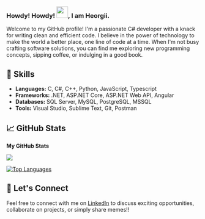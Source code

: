 ### Howdy! Howdy! <img src="https://raw.githubusercontent.com/MartinHeinz/MartinHeinz/master/wave.gif" width="30px">, I am Heorgii.

Welcome to my GitHub profile! I'm a passionate C# developer with a knack for writing clean and efficient code. I believe in the power of technology to make the world a better place, one line of code at a time. When I'm not busy crafting software solutions, you can find me exploring new programming concepts, sipping coffee, or indulging in a good book.

## 🔧 Skills

- **Languages:** C, C#, C++, Python, JavaScript, Typescript
- **Frameworks:** .NET, ASP.NET Core, ASP.NET Web API, Angular
- **Databases:** SQL Server, MySQL, PostgreSQL, MSSQL
- **Tools:** Visual Studio, Sublime Text, Git, Postman

## 📈 GitHub Stats

<b>My GitHub Stats</b>

<a href="http://www.github.com/GEOFARL"><img src="https://github-readme-streak-stats.herokuapp.com/?user=Denchan-san&stroke=ffffff&background=1c1917&ring=ffffff&fire=ffffff&currStreakNum=ffffff&currStreakLabel=ffffff&sideNums=ffffff&sideLabels=ffffff&dates=ffffff&hide_border=true" /></a>

<a href="https://github.com/GEOFARL" align="left"><img src="https://github-readme-stats.vercel.app/api/top-langs/?username=Denchan-san&langs_count=10&title_color=ffffff&text_color=ffffff&icon_color=ef4444&bg_color=1c1917&hide_border=true&locale=en&custom_title=Top%20%Languages" alt="Top Languages" /></a>

## 🚀 Let's Connect

Feel free to connect with me on [LinkedIn](https://www.linkedin.com/in/heorgii-holovanev-3bb826264/) to discuss exciting opportunities, collaborate on projects, or simply share memes!! 

